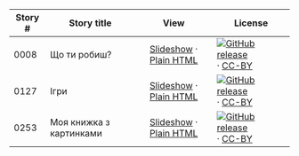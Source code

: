 Story # | Story title | View | License
-------- | -----------  |:-------:| -------
0008 | Що ти робиш? | <a href="https://global-asp.github.io/stories/uk/0008_що-ти-робиш_slides.html" target="_blank">Slideshow</a> · [Plain HTML](https://global-asp.github.io/stories/uk/0008_що-ти-робиш.html) | [![GitHub release](https://cloud.githubusercontent.com/assets/9295750/9483128/0e089e5e-4b51-11e5-98ca-6da5cef156a7.png "GitHub release")]() · [CC-BY](https://creativecommons.org/licenses/by/3.0/)
0127 | Ігри | <a href="https://global-asp.github.io/stories/uk/0127_ігри_slides.html" target="_blank">Slideshow</a> · [Plain HTML](https://global-asp.github.io/stories/uk/0127_ігри.html) | [![GitHub release](https://cloud.githubusercontent.com/assets/9295750/9483128/0e089e5e-4b51-11e5-98ca-6da5cef156a7.png "GitHub release")]() · [CC-BY](https://creativecommons.org/licenses/by/3.0/)
0253 | Моя книжка з картинками | <a href="https://global-asp.github.io/stories/uk/0253_моя-книжка-з-картинками_slides.html" target="_blank">Slideshow</a> · [Plain HTML](https://global-asp.github.io/stories/uk/0253_моя-книжка-з-картинками.html) | [![GitHub release](https://cloud.githubusercontent.com/assets/9295750/9483128/0e089e5e-4b51-11e5-98ca-6da5cef156a7.png "GitHub release")]() · [CC-BY](https://creativecommons.org/licenses/by/3.0/)

